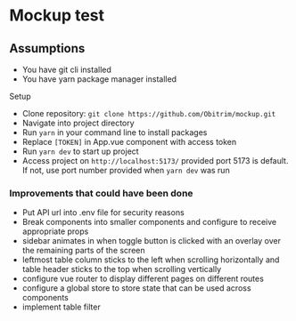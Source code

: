 # Mockup test

## Assumptions

- You have git cli installed
- You have yarn package manager installed

Setup

- Clone repository: `git clone https://github.com/Obitrim/mockup.git`
- Navigate into project directory
- Run `yarn` in your command line to install packages
- Replace `[TOKEN]` in App.vue component with access token
- Run `yarn dev` to start up project
- Access project on `http://localhost:5173/` provided port 5173 is default. If not, use port number provided when `yarn dev` was run

### Improvements that could have been done

- Put API url into .env file for security reasons
- Break components into smaller components and configure to receive appropriate props
- sidebar animates in when toggle button is clicked with an overlay over the remaining parts of the screen
- leftmost table column sticks to the left when scrolling horizontally and table header sticks to the top when scrolling vertically
- configure vue router to display different pages on different routes
- configure a global store to store state that can be used across components
- implement table filter

